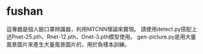 # fushan
這專題是個人臉口罩辨識器，利用MTCNN理論來實現。
請使用detect.py搭配上述Pnet-25.pth、Rnet-12.pth、Onet-3.pth模型使用。
gen-picture.py是用大量風景圖片來產生大量風景圖片的，用於負樣本訓練。

